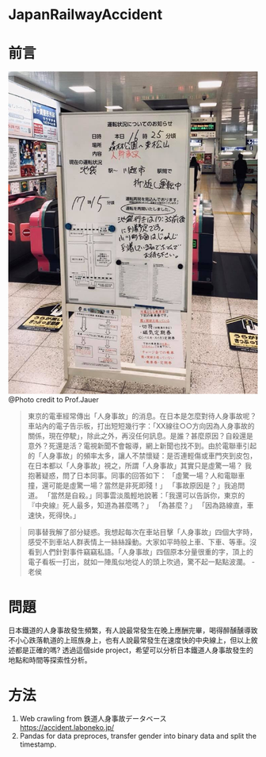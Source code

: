 # JapanRailwayAccident
# 前言
![image](title.jpg)  
@Photo credit to Prof.Jauer
>東京的電車經常傳出「人身事故」的消息。在日本是怎麼對待人身事故呢？車站內的電子告示板，打出短短幾行字：「XX線往○○方向因為人身事故的關係，現在停駛」，除此之外，再沒任何訊息。是誰？甚麼原因？自殺還是意外？死還是活？電視新聞不會報導，網上新聞也找不到。由於電聯車引起的「人身事故」的頻率太多，讓人不禁懷疑：是否連輕傷或車門夾到皮包，在日本都以「人身事故」視之，所謂「人身事故」其實只是虛驚一場？
我抱著疑惑，問了日本同事。同事的回答如下：
「虛驚一場？人和電聯車撞，還可能是虛驚一場？當然是非死即殘！」
「事故原因是？」我追問道。
「當然是自殺。」同事雲淡風輕地說著：「我還可以告訴你，東京的『中央線』死人最多，知道為甚麼嗎？」
「為甚麼？」
「因為路線直，車速快，死得快。」

>同事替我解了部分疑惑。我想起每次在車站目擊「人身事故」四個大字時，感受不到車站人群表情上一絲絲躁動。大家如平時般上車、下車、等車。沒看到人們針對事件竊竊私語。「人身事故」四個原本分量很重的字，頂上的電子看板一打出，就如一陣風似地從人的頭上吹過，驚不起一點點波瀾。 - 老侯

# 問題
日本鐵道的人身事故發生頻繁，有人說最常發生在晚上應酬完畢，喝得醉醺醺導致不小心跌落軌道的上班族身上，也有人說最常發生在速度快的中央線上，但以上敘述都是正確的嗎? 透過這個side project，希望可以分析日本鐵道人身事故發生的地點和時間等探索性分析。

# 方法
1. Web crawling from 鉄道人身事故データベース https://accident.laboneko.jp/
2. Pandas for data preproces, transfer gender into binary data and split the timestamp.


